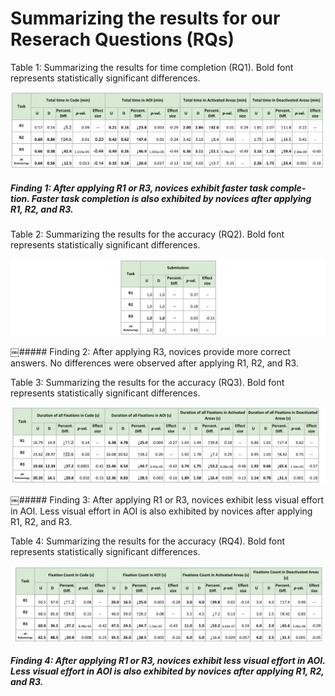 # Summarizing the results for our Reserach Questions (RQs)

Table 1: Summarizing the results for time completion (RQ1). Bold font represents statistically significant differences.
<p align="center">
  <img src="https://github.com/josealdo/EMSE20-ifdefs-with-eye-tracking/blob/master/Results/Tables/RQ1.png" width="700" title="hover text">
</p>

##### Finding 1: After applying R1 or R3, novices exhibit faster task comple- tion. Faster task completion is also exhibited by novices after applying R1, R2, and R3.


Table 2: Summarizing the results for the accuracy (RQ2). Bold font represents statistically significant differences.
<p align="center">
  <img src="https://github.com/josealdo/EMSE20-ifdefs-with-eye-tracking/blob/master/Results/Tables/RQ2.png" width="700" title="hover text">
</p>

￼##### Finding 2: After applying R3, novices provide more correct answers. No differences were observed after applying R1, R2, and R3.

Table 3: Summarizing the results for the accuracy (RQ3). Bold font represents statistically significant differences.
<p align="center">
  <img src="https://github.com/josealdo/EMSE20-ifdefs-with-eye-tracking/blob/master/Results/Tables/RQ3.png" width="700" title="hover text">
</p>

￼##### Finding 3: After applying R1 or R3, novices exhibit less visual effort in AOI. Less visual effort in AOI is also exhibited by novices after applying R1, R2, and R3.

Table 4: Summarizing the results for the accuracy (RQ4). Bold font represents statistically significant differences.
<p align="center">
  <img src="https://github.com/josealdo/EMSE20-ifdefs-with-eye-tracking/blob/master/Results/Tables/RQ4.png" width="710" title="hover text">
</p>

##### Finding 4: After applying R1 or R3, novices exhibit less visual effort in AOI. Less visual effort in AOI is also exhibited by novices after applying R1, R2, and R3.
